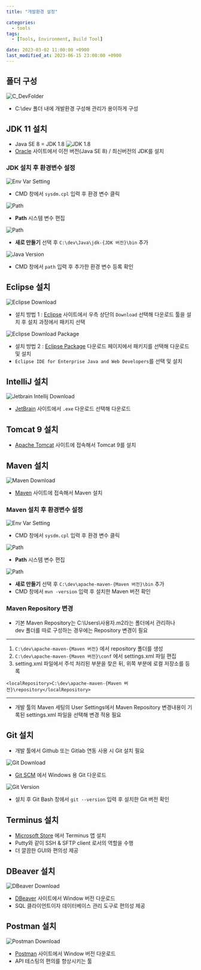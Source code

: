 ```yaml
---
title: "개발환경 설정"

categories: 
  - tools
tags:
  - [Tools, Environment, Build Tool]

date: 2023-03-02 11:00:00 +0900
last_modified_at: 2023-06-15 23:00:00 +0900
---
```


## 폴더 구성
![C_DevFolder](/assets/images/post/tools/C_DevFolder.png)
* C:\dev 폴더 내에 개발환경 구성해 관리가 용이하게 구성

## JDK 11 설치
* Java SE 8 = JDK 1.8
![JDK 1.8](/assets/images/post/tools/oracle_java_se8.png)
* [Oracle](https://www.oracle.com/java/technologies/downloads/) 사이트에서 이전 버전(Java SE 8) / 최신버전의 JDK를 설치

### JDK 설치 후 환경변수 설정
![Env Var Setting](/assets/images/post/tools/env_setting_java.png)
* CMD 창에서 `sysdm.cpl` 입력 후 환경 변수 클릭   

![Path](/assets/images/post/tools/env_setting_java.png)
* **Path** 시스템 변수 편집   

![Path](/assets/images/post/tools/env_setting_path.png)
* **새로 만들기** 선택 후 `C:\dev\Java\jdk-{JDK 버전}\bin` 추가 

![Java Version](/assets/images/post/tools/cmd_java_version.png)
* CMD 창에서 `path` 입력 후 추가한 환경 변수 등록 확인

## Eclipse 설치
![Eclipse Download](/assets/images/post/tools/eclipse_download.png)
* 설치 방법 1 : [Eclipse](https://www.eclipse.org/) 사이트에서 우측 상단의 `Download` 선택해 다운로드 툴을 설치 후 설치 과정에서 패키지 선택

![Eclipse Download Package](/assets/images/post/tools/eclipse_download_package.png)
* 설치 방법 2 : [Eclipse Package](https://www.eclipse.org/downloads/packages/) 다운로드 페이지에서 패키지를 선택해 다운로드 및 설치
* `Eclipse IDE for Enterprise Java and Web Developers`를 선택 및 설치
## IntelliJ 설치
![Jetbrain Intellij Download](/assets/images/post/tools/jetbrain_intellij_download.png)
* [JetBrain](https://www.jetbrains.com/ko-kr/idea/download/#section=windows) 사이트에서 `.exe` 다운로드 선택해 다운로드

## Tomcat 9 설치
* [Apache Tomcat](https://tomcat.apache.org/download-90.cgi) 사이트에 접속해서 Tomcat 9를 설치

## Maven 설치
![Maven Download](/assets/images/post/tools/maven_download.png)
* [Maven](https://maven.apache.org/download.cgi) 사이트에 접속해서 Maven 설치
### Maven 설치 후 환경변수 설정
![Env Var Setting](/assets/images/post/tools/env_setting_java.png)
* CMD 창에서 `sysdm.cpl` 입력 후 환경 변수 클릭

![Path](/assets/images/post/tools/env_setting_java.png)
* **Path** 시스템 변수 편집

![Path](/assets/images/post/tools/env_setting_path.png)
* **새로 만들기** 선택 후 `C:\dev\apache-maven-{Maven 버전}\bin` 추가
* CMD 창에서 `mvn -version` 입력 후 설치한 Maven 버전 확인
### Maven Repository 변경
* 기본 Maven Repository는 C:\Users\사용자\.m2라는 폴더에서 관리하나   
dev 폴더를 따로 구성하는 경우에는 Repository 변경이 필요   
* * *
1. `C:\dev\apache-maven-{Maven 버전}` 에서 repository 폴더를 생성
2. `C:\dev\apache-maven-{Maven 버전}\conf` 에서 settings.xml 파일 편집
3. setting.xml 파일에서 <localRepository> 주석 처리된 부분을 찾은 뒤, 위쪽 부분에 로컬 저장소를 등록
```
<localRepository>C:\dev\apache-maven-{Maven 버전}\repository</localRepository>
```
* * *
* 개발 툴의 Maven 세팅의 User Settings에서 Maven Repository 변경내용이 기록된 settings.xml 파일을 선택해 변경 적용 필요

## Git 설치
* 개발 툴에서 Github 또는 Gitlab 연동 사용 시 Git 설치 필요

![Git Download](/assets/images/post/tools/git_download.png)
* [Git SCM](https://git-scm.com/downloads) 에서 Windows 용 Git 다운로드

![Git Version](/assets/images/post/tools/git_version.png)
* 설치 후 Git Bash 창에서 `git --version` 입력 후 설치한 Git 버전 확인

## Terminus 설치
* [Microsoft Store](https://www.microsoft.com/store/productId/9NK1GDVPX09V) 에서 Terminus 앱 설치
* Putty와 같이 SSH & SFTP client 로서의 역할을 수행
* 더 깔끔한 GUI와 편의성 제공

## DBeaver 설치
![DBeaver Download](/assets/images/post/tools/dbeaver_download.png)
* [DBeaver](https://dbeaver.io/download/) 사이트에서 Window 버전 다운로드
* SQL 클라이언트이자 데이터베이스 관리 도구로 편의성 제공

## Postman 설치
![Postman Download](/assets/images/post/tools/postman_download.png)
* [Postman](https://www.postman.com/downloads/) 사이트에서 Window 버전 다운로드
* API 테스팅의 편의를 향상시키는 툴